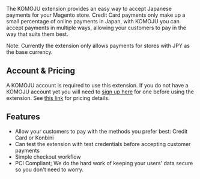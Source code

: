 The KOMOJU extension provides an easy way to accept Japanese payments for your Magento store. Credit Card payments only make up a small percentage of online payments in Japan, with KOMOJU you can accept payments in multiple ways, allowing your customers to pay in the way that suits them best.

Note: Currently the extension only allows payments for stores with JPY as the base currency.

## Account & Pricing

A KOMOJU account is required to use this extension. If you do not have a KOMOJU account yet you will need to [sign up here](https://komoju.com/) for one before using the extension. See [this link](https://komoju.com/#pricing) for pricing details.

## Features

- Allow your customers to pay with the methods you prefer best: Credit Card or Konbini
- Can test the extension with test credentials before accepting customer payments
- Simple checkout workflow
- PCI Compliant; We do the hard work of keeping your users' data secure so you don't need to worry.
